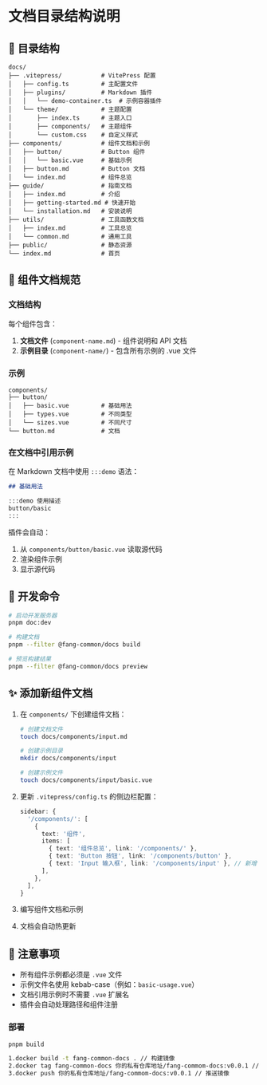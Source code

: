 # 文档目录结构说明

## 📁 目录结构

```
docs/
├── .vitepress/           # VitePress 配置
│   ├── config.ts         # 主配置文件
│   ├── plugins/          # Markdown 插件
│   │   └── demo-container.ts  # 示例容器插件
│   └── theme/            # 主题配置
│       ├── index.ts      # 主题入口
│       ├── components/   # 主题组件
│       └── custom.css    # 自定义样式
├── components/           # 组件文档和示例
│   ├── button/           # Button 组件
│   │   └── basic.vue     # 基础示例
│   ├── button.md         # Button 文档
│   └── index.md          # 组件总览
├── guide/                # 指南文档
│   ├── index.md          # 介绍
│   ├── getting-started.md # 快速开始
│   └── installation.md   # 安装说明
├── utils/                # 工具函数文档
│   ├── index.md          # 工具总览
│   └── common.md         # 通用工具
├── public/               # 静态资源
└── index.md              # 首页
```

## 🎯 组件文档规范

### 文档结构

每个组件包含：

1. **文档文件** (`component-name.md`) - 组件说明和 API 文档
2. **示例目录** (`component-name/`) - 包含所有示例的 .vue 文件

### 示例

```
components/
├── button/
│   ├── basic.vue         # 基础用法
│   ├── types.vue         # 不同类型
│   └── sizes.vue         # 不同尺寸
└── button.md             # 文档
```

### 在文档中引用示例

在 Markdown 文档中使用 `:::demo` 语法：

```markdown
## 基础用法

:::demo 使用描述
button/basic
:::
```

插件会自动：

1. 从 `components/button/basic.vue` 读取源代码
2. 渲染组件示例
3. 显示源代码

## 🚀 开发命令

```bash
# 启动开发服务器
pnpm doc:dev

# 构建文档
pnpm --filter @fang-common/docs build

# 预览构建结果
pnpm --filter @fang-common/docs preview
```

## ✨ 添加新组件文档

1. 在 `components/` 下创建组件文档：

   ```bash
   # 创建文档文件
   touch docs/components/input.md

   # 创建示例目录
   mkdir docs/components/input

   # 创建示例文件
   touch docs/components/input/basic.vue
   ```

2. 更新 `.vitepress/config.ts` 的侧边栏配置：

   ```ts
   sidebar: {
     '/components/': [
       {
         text: '组件',
         items: [
           { text: '组件总览', link: '/components/' },
           { text: 'Button 按钮', link: '/components/button' },
           { text: 'Input 输入框', link: '/components/input' }, // 新增
         ],
       },
     ],
   }
   ```

3. 编写组件文档和示例

4. 文档会自动热更新

## 📝 注意事项

- 所有组件示例都必须是 `.vue` 文件
- 示例文件名使用 kebab-case（例如：`basic-usage.vue`）
- 文档引用示例时不需要 `.vue` 扩展名
- 插件会自动处理路径和组件注册

### 部署

```bash
pnpm build

1.docker build -t fang-common-docs . // 构建镜像
2.docker tag fang-common-docs 你的私有仓库地址/fang-commom-docs:v0.0.1 // 打标签
3.docker push 你的私有仓库地址/fang-commom-docs:v0.0.1 // 推送镜像
```
